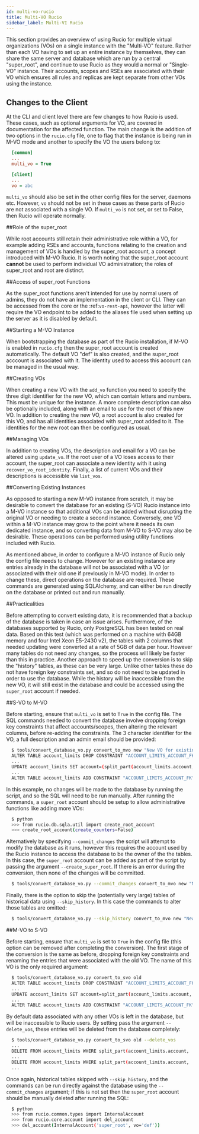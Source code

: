```yaml
---
id: multi-vo-rucio
title: Multi-VO Rucio
sidebar_label: Multi-VI Rucio
---
```


This section provides an overview of using Rucio for multiple virtual organizations (VOs) on a single instance with the "Multi-VO" feature. Rather than each VO having to set up
an entire instance by themselves, they can share the same server and database which are run by a central "super_root", and continue to use Rucio as they would a normal or
"Single-VO" instance. Their accounts, scopes and RSEs are associated with their VO which ensures all rules and replicas are kept separate from other VOs using the instance.


## Changes to the Client

At the CLI and client level there are few changes to how Rucio is used. These cases, such as optional arguments for VO, are covered in documentation for the affected function. The
main change is the addition of two options in the `rucio.cfg` file, one to flag that the instance is being run in M-VO mode and another to specify the VO the users belong to:
```cfg
  [common]
  ...
  multi_vo = True

  [client]
  ...
  vo = abc
```
`multi_vo` should also be set in the other config files for the server, daemons etc. However, `vo` should not be set in these cases as these parts of Rucio are not associated
with a single VO. If `multi_vo` is not set, or set to False, then Rucio will operate normally.


##Role of the super_root

While root accounts still retain their administrative role within a VO, for example adding RSEs and accounts, functions relating to the creation and management of VOs is handled
by the super_root account, a concept introduced with M-VO Rucio. It is worth noting that the super_root account **cannot** be used to perform individual VO administration; the
roles of super_root and root are distinct.


##Access of super_root Functions

As the super_root functions aren't intended for use by normal users of admins, they do not have an implementation in the client or CLI. They can be accessed from the core or the
:ref:`vo-rest-api`, however the latter will require the VO endpoint to be added to the aliases file used when setting up the server as it is disabled by default.


##Starting a M-VO Instance

When bootstrapping the database as part of the Rucio installation, if M-VO is enabled in `rucio.cfg` then the super_root account is created automatically. The default VO "def"
is also created, and the super_root acccount is associated with it. The identity used to access this account can be managed in the usual way.


##Creating VOs

When creating a new VO with the `add_vo` function you need to specify the three digit identifier for the new VO, which can contain letters and numbers. This must be unique for
the instance. A more complete description can also be optionally included, along with an email to use for the root of this new VO. In addition to creating the new VO, a root
account is also created for this VO, and has all identities associated with super_root added to it. The identities for the new root can then be configured as usual.


##Managing VOs

In addition to creating VOs, the description and email for a VO can be altered using `update_vo`. If the root user of a VO loses access to their account, the super_root can
associate a new identity with it using `recover_vo_root_identity`. Finally, a list of current VOs and their descriptions is accessible via `list_vos`.


##Converting Existing Instances

As opposed to starting a new M-VO instance from scratch, it may be desirable to
convert the database for an existing (S-VO) Rucio instance into a M-VO instance
so that additional VOs can be added without disrupting the original VO or
needing to create a second instance. Conversely, one VO within a M-VO instance may
grow to the point where it needs its own dedicated instance, and so converting
data from M-VO to S-VO may also be desirable. These operations can be performed
using utility functions included with Rucio.

As mentioned above, in order to configure a M-VO instance of Rucio only the
config file needs to change. However for an existing instance any entries already
in the database will not be associated with a VO (or associated with their old
one if previously in M-VO mode). In order to change these, direct operations on
the database are required. These commands are generated using SQLAlchemy, and
can either be run directly on the database or printed out and run manually.

##Practicalities

Before attempting to convert existing data, it is recommended that a backup of
the database is taken in case an issue arises. Furthermore, of the databases
supported by Rucio, only PostgreSQL has been tested on real data. Based on this
test (which was performed on a machine with 64GB memory and four Intel Xeon E5-2430 v2),
the tables with 2 columns that needed updating were converted at a rate of 5GB
of data per hour. However many tables do not need any changes, so the process
will likely be faster than this in practice. Another approach to speed up the
conversion is to skip the "history" tables, as these can be very large. Unlike
other tables these do not have foreign key constraints set, and so do not need
to be updated in order to use the database. While the history will be
inaccessible from the new VO, it will still exist in the database and could be
accessed using the `super_root` account if needed.

##S-VO to M-VO

Before starting, ensure that `multi_vo` is set to `True` in the config file.
The SQL commands needed to convert the database involve dropping foreign key
constraints that affect accounts/scopes, then altering the relevant columns,
before re-adding the constraints. The 3 character identifier for the VO, a full
description and an admin email should be provided:
```bash
  $ tools/convert_database_vo.py convert_to_mvo new "New VO for existing data" rucio@email.com
  ALTER TABLE account_limits DROP CONSTRAINT "ACCOUNT_LIMITS_ACCOUNT_FK";
  ...
  UPDATE account_limits SET account=(split_part(account_limits.account, '@', 1) || CAST('@new' AS CHAR(4))) WHERE split_part(account_limits.account, '@', 2) = '';
  ...
  ALTER TABLE account_limits ADD CONSTRAINT "ACCOUNT_LIMITS_ACCOUNT_FK" FOREIGN KEY(account) REFERENCES accounts (account);
```
In this example, no changes will be made to the database by running the script,
and so the SQL will need to be run manually. After running the commands, a
`super_root` account should be setup to allow administrative functions like
adding more VOs:
```bash
  $ python
  >>> from rucio.db.sqla.util import create_root_account
  >>> create_root_account(create_counters=False)
```
Alternatively by specifying `--commit_changes` the script will attempt to
modify the database as it runs, however this requires the account used by the
Rucio instance to access the database to be the owner of the the tables. In
this case, the `super_root` account can be added as part of the script by
passing the argument `--create_super_root`. If there is an error during the
conversion, then none of the changes will be committed.
```bash
  $ tools/convert_database_vo.py --commit_changes convert_to_mvo new "New VO for existing data" rucio@email.com --create_super_root
```
Finally, there is the option to skip the (potentially very large) tables of
historical data using `--skip_history`. In this case the commands to alter
those tables are omitted:
```bash
  $ tools/convert_database_vo.py --skip_history convert_to_mvo new "New VO for existing data" rucio@email.com
```

##M-VO to S-VO

Before starting, ensure that `multi_vo` is set to `True` in the config file
(this option can be removed after completing the conversion). The first stage
of the conversion is the same as before, dropping foreign key constraints and
renaming the entries that were associated with the old VO. The name of this VO
is the only required argument:
```bash
  $ tools/convert_database_vo.py convert_to_svo old
  ALTER TABLE account_limits DROP CONSTRAINT "ACCOUNT_LIMITS_ACCOUNT_FK";
  ...
  UPDATE account_limits SET account=split_part(account_limits.account, '@', 1) WHERE split_part(account_limits.account, '@', 2) = 'old';
  ...
  ALTER TABLE account_limits ADD CONSTRAINT "ACCOUNT_LIMITS_ACCOUNT_FK" FOREIGN KEY(account) REFERENCES accounts (account);
```
By default data associated with any other VOs is left in the database, but will be
inaccessible to Rucio users. By setting pass the argument `--delete_vos`, these
entries will be deleted from the database completely:
```bash
  $ tools/convert_database_vo.py convert_to_svo old --delete_vos
  ...
  DELETE FROM account_limits WHERE split_part(account_limits.account, '@', 2) = 'xyz';
  ...
  DELETE FROM account_limits WHERE split_part(account_limits.account, '@', 2) = '123';
  ...
```
Once again, historical tables skipped with `--skip_history`, and the commands
can be run directly against the database using the `--commit_changes` argument;
if this is not set then the `super_root` account should be manually deleted
after running the SQL:
```bash
  $ python
  >>> from rucio.common.types import InternalAccount
  >>> from rucio.core.account import del_account
  >>> del_account(InternalAccount('super_root', vo='def'))
```
